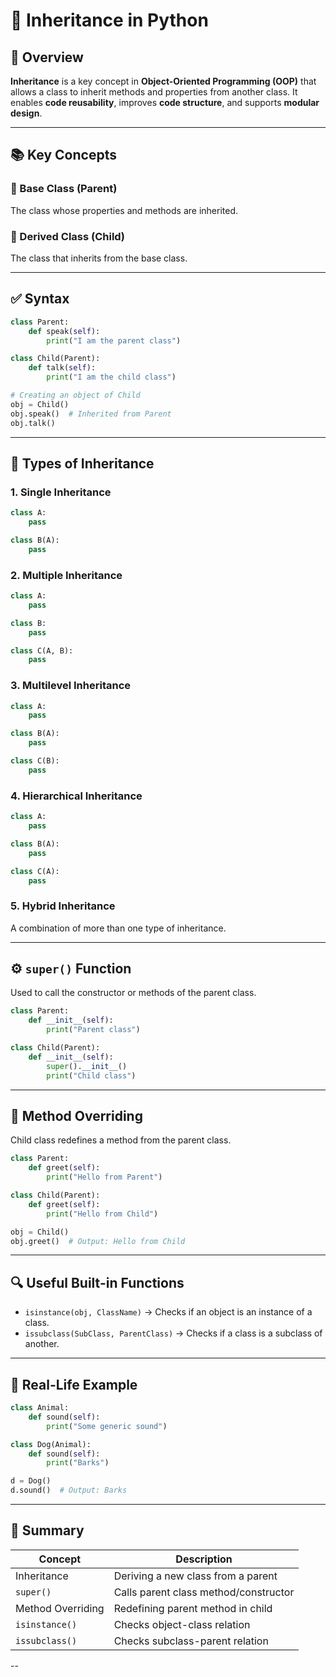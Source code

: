 
# 📘 Inheritance in Python

## 🧠 Overview
**Inheritance** is a key concept in **Object-Oriented Programming (OOP)** that allows a class to inherit methods and properties from another class. It enables **code reusability**, improves **code structure**, and supports **modular design**.

---

## 📚 Key Concepts

### 🔹 Base Class (Parent)
The class whose properties and methods are inherited.

### 🔹 Derived Class (Child)
The class that inherits from the base class.

---

## ✅ Syntax

```python
class Parent:
    def speak(self):
        print("I am the parent class")

class Child(Parent):
    def talk(self):
        print("I am the child class")

# Creating an object of Child
obj = Child()
obj.speak()  # Inherited from Parent
obj.talk()
```

---

## 🧩 Types of Inheritance

### 1. Single Inheritance
```python
class A:
    pass

class B(A):
    pass
```

### 2. Multiple Inheritance
```python
class A:
    pass

class B:
    pass

class C(A, B):
    pass
```

### 3. Multilevel Inheritance
```python
class A:
    pass

class B(A):
    pass

class C(B):
    pass
```

### 4. Hierarchical Inheritance
```python
class A:
    pass

class B(A):
    pass

class C(A):
    pass
```

### 5. Hybrid Inheritance
A combination of more than one type of inheritance.

---

## ⚙️ `super()` Function
Used to call the constructor or methods of the parent class.

```python
class Parent:
    def __init__(self):
        print("Parent class")

class Child(Parent):
    def __init__(self):
        super().__init__()
        print("Child class")
```

---

## 🔁 Method Overriding
Child class redefines a method from the parent class.

```python
class Parent:
    def greet(self):
        print("Hello from Parent")

class Child(Parent):
    def greet(self):
        print("Hello from Child")

obj = Child()
obj.greet()  # Output: Hello from Child
```

---

## 🔍 Useful Built-in Functions
- `isinstance(obj, ClassName)` → Checks if an object is an instance of a class.
- `issubclass(SubClass, ParentClass)` → Checks if a class is a subclass of another.

---

## 📌 Real-Life Example

```python
class Animal:
    def sound(self):
        print("Some generic sound")

class Dog(Animal):
    def sound(self):
        print("Barks")

d = Dog()
d.sound()  # Output: Barks
```

---

## 📝 Summary

| Concept            | Description                         |
|--------------------|-------------------------------------|
| Inheritance        | Deriving a new class from a parent  |
| `super()`          | Calls parent class method/constructor |
| Method Overriding  | Redefining parent method in child   |
| `isinstance()`     | Checks object-class relation        |
| `issubclass()`     | Checks subclass-parent relation     |

--
